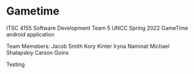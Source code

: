# Gametime
ITSC 4155 Software Development Team 5
UNCC Spring 2022
GameTime android application 

Team Memebers: 
Jacob Smith
Kory Kinter
Iryna Naminat 
Michael Shalapskiy
Carson Goins

Testing
